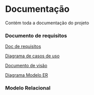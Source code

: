 # Documentação

Contém toda a documentação do projeto

### Documento de requisitos
[Doc de requisitos](doc-requisitos.md)

[Diagrama de casos de uso](docs/caso_de_uso/imagem.jpg)

[Documento de visão](docs/documento_de_visão.md)

[Diagrama Modelo ER](docs/diagramas_bd/ModeloER.png)

### Modelo Relacional
